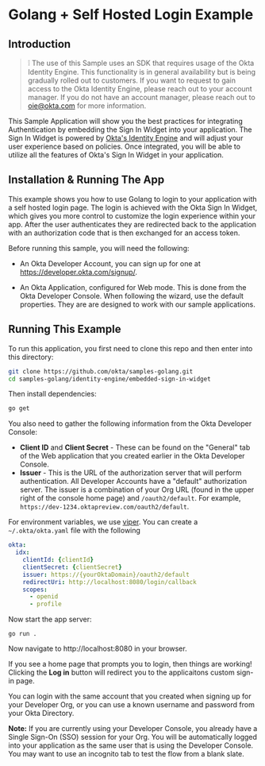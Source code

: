 # Golang + Self Hosted Login Example

## Introduction

> :grey_exclamation: The use of this Sample uses an SDK that requires usage of
the Okta Identity Engine.  This functionality is in general availability but is
being gradually rolled out to customers. If you want to request to gain access
to the Okta Identity Engine, please reach out to your account manager. If you
do not have an account manager, please reach out to oie@okta.com for more
information.

This Sample Application will show you the best practices for integrating
Authentication by embedding the Sign In Widget into your application. The Sign
In Widget is powered by [Okta's Identity
Engine](https://developer.okta.com/docs/concepts/ie-intro/) and will adjust
your user experience based on policies.  Once integrated, you will be able to
utilize all the features of Okta's Sign In Widget in your application.

## Installation & Running The App

This example shows you how to use Golang to login to your application with a
self hosted login page.  The login is achieved with the Okta Sign In Widget,
which gives you more control to customize the login experience within your
app.  After the user authenticates they are redirected back to the
application with an authorization code that is then exchanged for an
access token.


Before running this sample, you will need the following:

* An Okta Developer Account, you can sign up for one at https://developer.okta.com/signup/.

* An Okta Application, configured for Web mode. This is done from the Okta
  Developer Console. When following the wizard, use the default properties. They
  are are designed to work with our sample applications.

## Running This Example

To run this application, you first need to clone this repo and then enter into this directory:

```bash
git clone https://github.com/okta/samples-golang.git
cd samples-golang/identity-engine/embedded-sign-in-widget
```

Then install dependencies:

```bash
go get
```

You also need to gather the following information from the Okta Developer Console:

- **Client ID** and **Client Secret** - These can be found on the "General" tab of the Web application that you created earlier in the Okta Developer Console.
- **Issuer** - This is the URL of the authorization server that will perform authentication.  All Developer Accounts have a "default" authorization server.  The issuer is a combination of your Org URL (found in the upper right of the console home page) and `/oauth2/default`. For example, `https://dev-1234.oktapreview.com/oauth2/default`.

For environment variables, we use [viper]. You can create a `~/.okta/okta.yaml` file with the following

```yaml
okta:
  idx:
    clientId: {clientId}
    clientSecret: {clientSecret}
    issuer: https://{yourOktaDomain}/oauth2/default
    redirectUri: http://localhost:8080/login/callback
    scopes:
      - openid
      - profile
```

Now start the app server:

```
go run .
```

Now navigate to http://localhost:8080 in your browser.

If you see a home page that prompts you to login, then things are working!  Clicking the **Log in** button will redirect you to the applicaitons custom sign-in page.

You can login with the same account that you created when signing up for your Developer Org, or you can use a known username and password from your Okta Directory.

**Note:** If you are currently using your Developer Console, you already have a Single Sign-On (SSO) session for your Org.  You will be automatically logged into your application as the same user that is using the Developer Console.  You may want to use an incognito tab to test the flow from a blank slate.

[Okta Sign In Widget]: https://github.com/okta/okta-signin-widget
[OIDC WEB Setup Instructions]: https://developer.okta.com/authentication-guide/implementing-authentication/auth-code#1-setting-up-your-application
[viper]: https://github.com/spf13/viper
